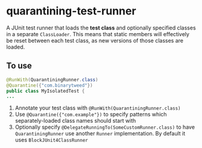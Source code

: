 # quarantining-test-runner

A JUnit test runner that loads the <strong>test class</strong> and optionally specified classes in a separate `ClassLoader`. This means that static members will effectively be reset between each test class, as new versions of those classes are loaded.

## To use

```java
@RunWith(QuarantiningRunner.class)
@Quarantine({"com.binarytweed"})
public class MyIsolatedTest {
...
```

1. Annotate your test class with `@RunWith(QuarantiningRunner.class)`
1. Use `@Quarantine({"com.example"})` to specify patterns which separately-loaded class names should start with 
1. Optionally specify `@DelegateRunningTo(SomeCustomRunner.class)` to have `QuarantiningRunner` use another `Runner` implementation. By default it uses `BlockJUnit4ClassRunner`

